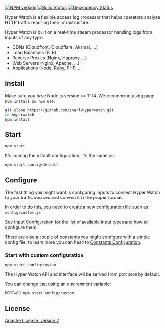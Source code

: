 [![NPM version](https://img.shields.io/npm/v/@hyperwatch/hyperwatch)](https://www.npmjs.com/package/@hyperwatch/hyperwatch) [![Build Status](https://github.com/znarf/hyperwatch/workflows/CI/badge.svg)](https://github.com/znarf/hyperwatch/actions?query=workflow%3ACI) [![Dependency Status](https://david-dm.org/znarf/hyperwatch.svg)](https://david-dm.org/znarf/hyperwatch)

Hyper Watch is a flexible access log processor that helps operators analyze HTTP traffic reaching their infrastructure.

Hyper Watch is built on a real-time stream processor handling logs from inputs of any type:

- CDNs (Cloudfront, Cloudflare, Akamai, ...)
- Load Balancers (ELB)
- Reverse Proxies (Nginx, Haproxy, ...)
- Web Servers (Nginx, Apache, ...)
- Applications (Node, Ruby, PHP, ...)

## Install

Make sure you have Node.js version >= 11.14. We recommend using [nvm](https://github.com/creationix/nvm): `nvm install && nvm use`.

```bash
git clone https://github.com/znarf/hyperwatch.git
cd hyperwatch
npm install
```

## Start

```bash
npm start
```

It's loading the default configuration, it's the same as:

```bash
npm start config/default
```

## Configure

The first thing you might want is configuring inputs to connect Hyper Watch to your traffic sources and convert it in the proper format.

In order to do this, you need to create a new configuration file such as `config/custom.js`.

See [Input Configuration](./docs/input.md) for the list of available input types and how to configure them.

There are also a couple of constants you might configure with a simple config file, to learn more you can head to [Constants Configuration](./docs/configuration.md).

### Start with custom configuration

```shell
npm start config/custom
```

The Hyper Watch API and interface will be served from port `3000` by default.

You can change that using an environment variable:

```shell
PORT=80 npm start config/custom
```

## License

[Apache License, version 2](LICENSE)

